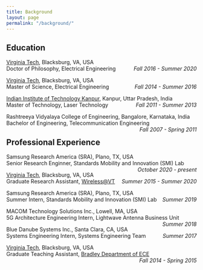 ```yaml
---
title: Background
layout: page
permalink: "/background/"
---
```


## Education
[Virginia Tech](https://vt.edu/), Blacksburg, VA, USA  
Doctor of Philosophy, Electrical Engineering <I><span style="float: right;">Fall 2016 - Summer 2020</span></I>  

[Virginia Tech](https://vt.edu/), Blacksburg, VA, USA  
Master of Science, Electrical Engineering <I><span style="float: right;">Fall 2014 - Summer 2016</span></I>    

[Indian Institute of Technology Kanpur](https://www.iitk.ac.in/), Kanpur, Uttar Pradesh, India  
Master of Technology, Laser Technology <I><span style="float: right;">Fall 2011 - Summer 2013</span> </I>  

Rashtreeya Vidyalaya College of Engineering, Bangalore, Karnataka, India  
Bachelor of Engineering, Telecommunication Engineering <I><span style="float: right;">Fall 2007 - Spring 2011</span></I>   

## Professional Experience
Samsung Research America (SRA), Plano, TX, USA  
Senior Research Enginner, Standards Mobility and Innovation (SMI) Lab <I><span style="float: right;">October 2020 - present</span></I>  

[Virginia Tech](https://vt.edu/), Blacksburg, VA, USA  
Graduate Research Assistant, [Wireless@VT](https://wireless.vt.edu/) <I><span style="float: right;">Summer 2015 - Summer 2020</span></I>  

Samsung Research America (SRA), Plano, TX, USA  
Summer Intern, Standards Mobility and Innovation (SMI) Lab <I><span style="float: right;">Summer 2019</span></I>  

MACOM Technology Solutions Inc., Lowell, MA, USA  
5G Architecture Engineering Intern, Lightwave Antenna Business Unit <I><span style="float: right;">Summer 2018</span></I>  

Blue Danube Systems Inc., Santa Clara, CA, USA  
Systems Engineering Intern, Systems Engineering Team <I><span style="float: right;">Summer 2017</span></I>

[Virginia Tech](https://vt.edu/), Blacksburg, VA, USA  
Graduate Teaching Assistant, [Bradley Department of ECE](https://ece.vt.edu/) <I><span style="float: right;">Fall 2014 - Spring 2015</span></I>  
